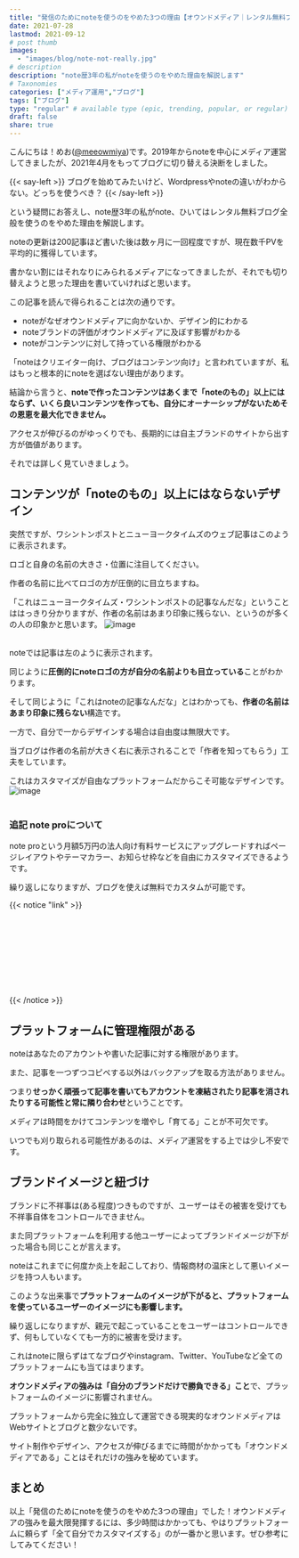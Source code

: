 ```yaml
---
title: "発信のためにnoteを使うのをやめた3つの理由【オウンドメディア｜レンタル無料ブログ｜ブログ選び】"
date: 2021-07-28
lastmod: 2021-09-12
# post thumb
images:
  - "images/blog/note-not-really.jpg"
# description
description: "note歴3年の私がnoteを使うのをやめた理由を解説します"
# Taxonomies
categories: ["メディア運用","ブログ"]
tags: ["ブログ"]
type: "regular" # available type (epic, trending, popular, or regular)
draft: false
share: true
---
```


こんにちは！めお(<u><a href="https://twitter.com/meeowmiya" target="_blank">@meeowmiya</a></u>)です。2019年からnoteを中心にメディア運営してきましたが、2021年4月をもってブログに切り替える決断をしました。

{{< say-left >}}
ブログを始めてみたいけど、Wordpressやnoteの違いがわからない。どっちを使うべき？
{{< /say-left >}}

という疑問にお答えし、note歴3年の私がnote、ひいてはレンタル無料ブログ全般を使うのをやめた理由を解説します。

noteの更新は200記事ほど書いた後は数ヶ月に一回程度ですが、現在数千PVを平均的に獲得しています。

書かない割にはそれなりにみられるメディアになってきましたが、それでも切り替えようと思った理由を書いていければと思います。

この記事を読んで得られることは次の通りです。

* noteがなぜオウンドメディアに向かないか、デザイン的にわかる
* noteブランドの評価がオウンドメディアに及ぼす影響がわかる
* noteがコンテンツに対して持っている権限がわかる


「noteはクリエイター向け、ブログはコンテンツ向け」と言われていますが、私はもっと根本的にnoteを選ばない理由があります。

結論から言うと、<span class="keiko-red">**noteで作ったコンテンツはあくまで「noteのもの」以上にはならず、いくら良いコンテンツを作っても、自分にオーナーシップがないためその恩恵を最大化できません。**</span>

アクセスが伸びるのがゆっくりでも、長期的には自主ブランドのサイトから出す方が価値があります。

それでは詳しく見ていきましょう。

## コンテンツが「noteのもの」以上にはならないデザイン

突然ですが、ワシントンポストとニューヨークタイムズのウェブ記事はこのように表示されます。

ロゴと自身の名前の大きさ・位置に注目してください。

作者の名前に比べてロゴの方が圧倒的に目立ちますね。

「これはニューヨークタイムズ・ワシントンポストの記事なんだな」ということははっきり分かりますが、作者の名前はあまり印象に残らない、というのが多くの人の印象かと思います。
![image](../../images/blog-content/note-not-really-1.jpg)<br><br>

noteでは記事は左のように表示されます。

同じように<span class="keiko-red">**圧倒的にnoteロゴの方が自分の名前よりも目立っている**</span>ことがわかります。

そして同じように「これはnoteの記事なんだな」とはわかっても、<span class="keiko-red">**作者の名前はあまり印象に残らない**</span>構造です。

一方で、自分で一からデザインする場合は自由度は無限大です。

当ブログは作者の名前が大きく右に表示されることで「作者を知ってもらう」工夫をしています。

これはカスタマイズが自由なプラットフォームだからこそ可能なデザインです。
![image](../../images/blog-content/note-not-really-2.jpg)<br><br>

### 追記 note proについて
note proという月額5万円の法人向け有料サービスにアップグレードすればページレイアウトやテーマカラー、お知らせ枠などを自由にカスタマイズできるようです。

繰り返しになりますが、ブログを使えば無料でカスタムが可能です。

{{< notice "link" >}}
<div class="iframely-embed"><div class="iframely-responsive" style="height: 140px; padding-bottom: 0;"><a href="https://help.note.com/hc/ja/sections/900000121286-note-pro%E3%82%92%E3%81%94%E5%88%A9%E7%94%A8%E4%B8%AD%E3%81%AE%E6%96%B9%E3%81%B8" data-iframely-url="//cdn.iframe.ly/m6o44gl?card=small"></a></div></div><script async src="//cdn.iframe.ly/embed.js" charset="utf-8"></script>
{{< /notice >}}

## プラットフォームに管理権限がある

noteはあなたのアカウントや書いた記事に対する権限があります。

また、記事を一つずつコピペする以外はバックアップを取る方法がありません。

つまり<span class="keiko-red">**せっかく頑張って記事を書いてもアカウントを凍結されたり記事を消されたりする可能性と常に隣り合わせ**</span>ということです。

メディアは時間をかけてコンテンツを増やし「育てる」ことが不可欠です。

いつでも刈り取られる可能性があるのは、メディア運営をする上では少し不安です。

## ブランドイメージと紐づけ

ブランドに不祥事は(ある程度)つきものですが、ユーザーはその被害を受けても不祥事自体をコントロールできません。

また同プラットフォームを利用する他ユーザーによってブランドイメージが下がった場合も同じことが言えます。

noteはこれまでに何度か炎上を起こしており、情報商材の温床として悪いイメージを持つ人もいます。

このような出来事で<span class="keiko-red">**プラットフォームのイメージが下がると、プラットフォームを使っているユーザーのイメージにも影響します。**</span>

繰り返しになりますが、親元で起こっていることをユーザーはコントロールできず、何もしていなくても一方的に被害を受けます。

これはnoteに限らずはてなブログやinstagram、Twitter、YouTubeなど全てのプラットフォームにも当てはまります。

<span class="keiko-red">**オウンドメディアの強みは「自分のブランドだけで勝負できる」こと**</span>で、プラットフォームのイメージに影響されません。

プラットフォームから完全に独立して運営できる現実的なオウンドメディアはWebサイトとブログと数少ないです。

サイト制作やデザイン、アクセスが伸びるまでに時間がかかっても「オウンドメディアである」ことはそれだけの強みを秘めています。

## まとめ

以上「発信のためにnoteを使うのをやめた3つの理由」でした！オウンドメディアの強みを最大限発揮するには、多少時間はかかっても、やはりプラットフォームに頼らず「全て自分でカスタマイズする」のが一番かと思います。ぜひ参考にしてみてください！